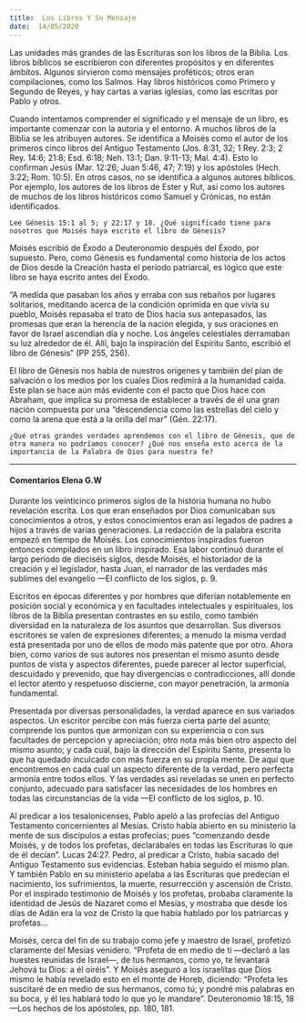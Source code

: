 ```yaml
---
title:  Los Libros Y Su Mensaje
date:  14/05/2020
---
```


Las unidades más grandes de las Escrituras son los libros de la Biblia. Los libros bíblicos se escribieron con diferentes propósitos y en diferentes ámbitos. Algunos sirvieron como mensajes proféticos; otros eran compilaciones, como los Salmos. Hay libros históricos como Primero y Segundo de Reyes, y hay cartas a varias iglesias, como las escritas por Pablo y otros.

Cuando intentamos comprender el significado y el mensaje de un libro, es importante comenzar con la autoría y el entorno. A muchos libros de la Biblia se les atribuyen autores. Se identifica a Moisés como el autor de los primeros cinco libros del Antiguo Testamento (Jos. 8:31, 32; 1 Rey. 2:3; 2 Rey. 14:6; 21:8; Esd. 6:18; Neh. 13:1; Dan. 9:11-13; Mal. 4:4). Esto lo confirman Jesús (Mar. 12:26; Juan 5:46, 47; 7:19) y los apóstoles (Hech. 3:22; Rom. 10:5). En otros casos, no se identifica a algunos autores bíblicos. Por ejemplo, los autores de los libros de Ester y Rut, así como los autores de muchos de los libros históricos como Samuel y Crónicas, no están identificados.

`Lee Génesis 15:1 al 5; y 22:17 y 18. ¿Qué significado tiene para nosotros que Moisés haya escrito el libro de Génesis?`

Moisés escribió de Éxodo a Deuteronomio después del Éxodo, por supuesto. Pero, como Génesis es fundamental como historia de los actos de Dios desde la Creación hasta el período patriarcal, es lógico que este libro se haya escrito antes del Éxodo.

“A medida que pasaban los años y erraba con sus rebaños por lugares solitarios, meditando acerca de la condición oprimida en que vivía su pueblo, Moisés repasaba el trato de Dios hacia sus antepasados, las promesas que eran la herencia de la nación elegida, y sus oraciones en favor de Israel ascendían día y noche. Los ángeles celestiales derramaban su luz alrededor de él. Allí, bajo la inspiración del Espíritu Santo, escribió el libro de Génesis” (PP 255, 256).

El libro de Génesis nos habla de nuestros orígenes y también del plan de salvación o los medios por los cuales Dios redimirá a la humanidad caída. Este plan se hace aún más evidente con el pacto que Dios hace con Abraham, que implica su promesa de establecer a través de él una gran nación compuesta por una “descendencia como las estrellas del cielo y como la arena que está a la orilla del mar” (Gén. 22:17).

`¿Qué otras grandes verdades aprendemos con el libro de Génesis, que de otra manera no podríamos conocer? ¿Qué nos enseña esto acerca de la importancia de la Palabra de Dios para nuestra fe?`

---

#### Comentarios Elena G.W

Durante los veinticinco primeros siglos de la historia humana no hubo revelación escrita. Los que eran enseñados por Dios comunicaban sus conocimientos a otros, y estos conocimientos eran así legados de padres a hijos a través de varias generaciones. La redacción de la palabra escrita empezó en tiempo de Moisés. Los conocimientos inspirados fueron entonces compilados en un libro inspirado. Esa labor continuó durante el largo período de dieciséis siglos, desde Moisés, el historiador de la creación y el legislador, hasta Juan, el narrador de las verdades más sublimes del evangelio —El conflicto de los siglos, p. 9.

Escritos en épocas diferentes y por hombres que diferían notablemente en posición social y económica y en facultades intelectuales y espirituales, los libros de la Biblia presentan contrastes en su estilo, como también diversidad en la naturaleza de los asuntos que desarrollan. Sus diversos escritores se valen de expresiones diferentes; a menudo la misma verdad está presentada por uno de ellos de modo más patente que por otro. Ahora bien, como varios de sus autores nos presentan el mismo asunto desde puntos de vista y aspectos diferentes, puede parecer al lector superficial, descuidado y prevenido, que hay divergencias o contradicciones, allí donde el lector atento y respetuoso discierne, con mayor penetración, la armonía fundamental.

Presentada por diversas personalidades, la verdad aparece en sus variados aspectos. Un escritor percibe con más fuerza cierta parte del asunto; comprende los puntos que armonizan con su experiencia o con sus facultades de percepción y apreciación; otro nota más bien otro aspecto del mismo asunto; y cada cual, bajo la dirección del Espíritu Santo, presenta lo que ha quedado inculcado con más fuerza en su propia mente. De aquí que encontremos en cada cual un aspecto diferente de la verdad, pero perfecta armonía entre todos ellos. Y las verdades así reveladas se unen en perfecto conjunto, adecuado para satisfacer las necesidades de los hombres en todas las circunstancias de la vida —El conflicto de los siglos, p. 10.

Al predicar a los tesalonicenses, Pablo apeló a las profecías del Antiguo Testamento concernientes al Mesías. Cristo había abierto en su ministerio la mente de sus discípulos a estas profecías; pues “comenzando desde Moisés, y de todos los profetas, declarábales en todas las Escrituras lo que de él decían”. Lucas 24:27. Pedro, al predicar a Cristo, había sacado del Antiguo Testamento sus evidencias. Esteban había seguido el mismo plan. Y también Pablo en su ministerio apelaba a las Escrituras que predecían el nacimiento, los sufrimientos, la muerte, resurrección y ascensión de Cristo. Por el inspirado testimonio de Moisés y los profetas, probaba claramente la identidad de Jesús de Nazaret como el Mesías, y mostraba que desde los días de Adán era la voz de Cristo la que había hablado por los patriarcas y profetas…

Moisés, cerca del fin de su trabajo como jefe y maestro de Israel, profetizó claramente del Mesías venidero. “Profeta de en medio de ti —declaró a las huestes reunidas de Israel—, de tus hermanos, como yo, te levantará Jehová tu Dios: a él oiréis”. Y Moisés aseguró a los israelitas que Dios mismo le había revelado esto en el monte de Horeb, diciendo: “Profeta les suscitaré de en medio de sus hermanos, como tú; y pondré mis palabras en su boca, y él les hablará todo lo que yo le mandare”. Deuteronomio 18:15, 18 —Los hechos de los apóstoles, pp. 180, 181.